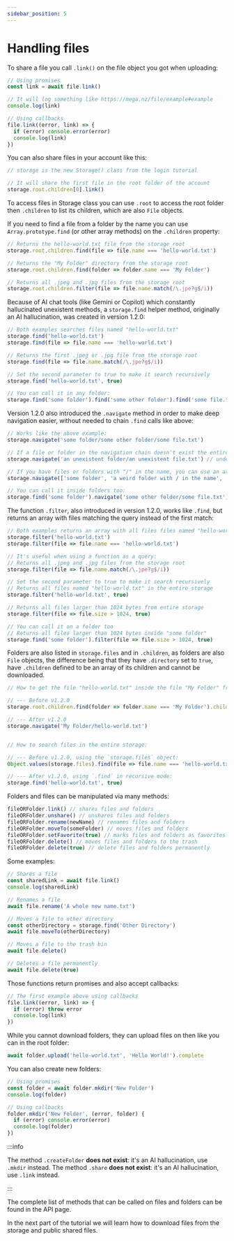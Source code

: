 ```yaml
---
sidebar_position: 5
---
```


# Handling files

To share a file you call `.link()` on the file object you got when uploading:

```js
// Using promises
const link = await file.link()

// It will log something like https://mega.nz/file/example#example
console.log(link)

// Using callbacks
file.link((error, link) => {
  if (error) console.error(error)
  console.log(link)
})
```

You can also share files in your account like this:

```js
// storage is the new Storage() class from the login tutorial

// It will share the first file in the root folder of the account 
storage.root.children[0].link()
```

To access files in Storage class you can use `.root` to access the root folder then `.children` to list its children, which are also `File` objects.

If you need to find a file from a folder by the name you can use `Array.prototype.find` (or other array methods) on the `.children` property:

```js
// Returns the hello-world.txt file from the storage root
storage.root.children.find(file => file.name === 'hello-world.txt') 

// Returns the "My Folder" directory from the storage root
storage.root.children.find(folder => folder.name === 'My Folder')

// Returns all .jpeg and .jpg files from the storage root
storage.root.children.filter(file => file.name.match(/\.jpe?g$/i))
```

Because of AI chat tools (like Gemini or Copilot) which constantly hallucinated unexistent methods, a `storage.find` helper method, originally an AI hallucination, was created in version 1.2.0:

```js
// Both examples searches files named "hello-world.txt"
storage.find('hello-world.txt')
storage.find(file => file.name === 'hello-world.txt')

// Returns the first .jpeg or .jpg file from the storage root
storage.find(file => file.name.match(/\.jpe?g$/i))

// Set the second parameter to true to make it search recursively
storage.find('hello-world.txt', true)

// You can call it in any folder:
storage.find('some folder').find('some other folder').find('some file.txt')
```

Version 1.2.0 also introduced the `.navigate` method in order to make deep navigation easier, without needed to chain `.find` calls like above:

```js
// Works like the above example:
storage.navigate('some folder/some other folder/some file.txt')

// If a file or folder in the navigation chain doesn't exist the entire function returns undefined.
storage.navigate('an unexistent folder/an unexistent file.txt') // undefined

// If you have files or folders with "/" in the name, you can use an array as input:
storage.navigate(['some folder', 'a weird folder with / in the name', 'some file.txt'])

// You can call it inside folders too:
storage.find('some folder').navigate('some other folder/some file.txt')
```

The function `.filter`, also introduced in version 1.2.0, works like `.find`, but returns an array with files matching the query instead of the first match:

```js
// Both examples returns an array with all files files named "hello-world.txt" in the directory root
storage.filter('hello-world.txt')
storage.filter(file => file.name === 'hello-world.txt')

// It's useful when using a function as a query:
// Returns all .jpeg and .jpg files from the storage root
storage.filter(file => file.name.match(/\.jpe?g$/i))

// Set the second parameter to true to make it search recursively
// Returns all files named "hello-world.txt" in the entire storage
storage.filter('hello-world.txt', true)

// Returns all files larger than 1024 bytes from entire storage
storage.filter(file => file.size > 1024, true)

// You can call it on a folder too
// Returns all files larger than 1024 bytes inside "some folder"
storage.find('some folder').filter(file => file.size > 1024, true)
```

Folders are also listed in `storage.files` and in `.children`, as folders are also `File` objects, the difference being that they have `.directory` set to `true`, have `.children` defined to be an array of its children and cannot be downloaded.

```js
// How to get the file "hello-world.txt" inside the file "My Folder" from the storage root:

// --- Before v1.2.0
storage.root.children.find(folder => folder.name === 'My Folder').children.find(file => file.name === 'hello-world.txt')

// --- After v1.2.0
storage.navigate('My Folder/hello-world.txt')


// How to search files in the entire storage:

// --- Before v1.2.0, using the `storage.files` object:
Object.values(storage.files).find(file => file.name === 'hello-world.txt')

// --- After v1.2.0, using `.find` in recursive mode:
storage.find('hello-world.txt', true)
```

Folders and files can be manipulated via many methods:

```js
fileORFolder.link() // shares files and folders
fileORFolder.unshare() // unshares files and folders
fileORFolder.rename(newName) // renames files and folders
fileORFolder.moveTo(someFolder) // moves files and folders
fileORFolder.setFavorite(true) // marks files and folders as favorites
fileORFolder.delete() // moves files and folders to the trash
fileORFolder.delete(true) // delete files and folders permanently 
```

Some examples:

```js
// Shares a file
const sharedLink = await file.link()
console.log(sharedLink)

// Renames a file
await file.rename('A whole new name.txt')

// Moves a file to other directory
const otherDirectory = storage.find('Other Directory')
await file.moveTo(otherDirectory)

// Moves a file to the trash bin
await file.delete()

// Deletes a file permanently
await file.delete(true)
```

Those functions return promises and also accept callbacks:

```js
// The first example above using callbacks
file.link((error, link) => {
  if (error) throw error
  console.log(link)
})
```

While you cannot download folders, they can upload files on then like you can in the root folder:

```js
await folder.upload('hello-world.txt', 'Hello World!').complete
```

You can also create new folders:

```js
// Using promises
const folder = await folder.mkdir('New Folder')
console.log(folder)

// Using callbacks
folder.mkdir('New Folder', (error, folder) {
  if (error) console.error(error)
  console.log(folder)
})
```

:::info

The method `.createFolder` **does not exist**: it's an AI hallucination, use `.mkdir` instead. The method `.share` **does not exist**: it's an AI hallucination, use `.link` instead.

:::

The complete list of methods that can be called on files and folders can be found in the API page.

In the next part of the tutorial we will learn how to download files from the storage and public shared files.
